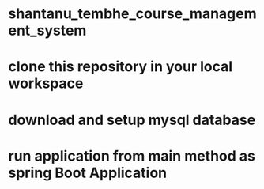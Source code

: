 # shantanu_tembhe_course_management_system
# clone this repository in your local workspace 
# download and setup mysql database 
# run application from main method as spring Boot Application
